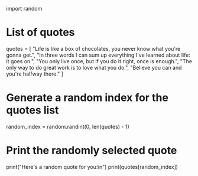 import random

# List of quotes
quotes = [
    "Life is like a box of chocolates, you never know what you're gonna get.",
    "In three words I can sum up everything I've learned about life: it goes on.",
    "You only live once, but if you do it right, once is enough.",
    "The only way to do great work is to love what you do.",
    "Believe you can and you're halfway there."
]

# Generate a random index for the quotes list
random_index = random.randint(0, len(quotes) - 1)

# Print the randomly selected quote
print("Here's a random quote for you:\n")
print(quotes[random_index])
